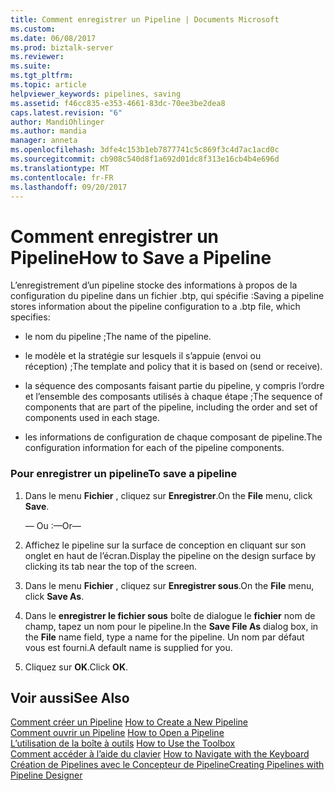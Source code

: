 ```yaml
---
title: Comment enregistrer un Pipeline | Documents Microsoft
ms.custom: 
ms.date: 06/08/2017
ms.prod: biztalk-server
ms.reviewer: 
ms.suite: 
ms.tgt_pltfrm: 
ms.topic: article
helpviewer_keywords: pipelines, saving
ms.assetid: f46cc835-e353-4661-83dc-70ee3be2dea8
caps.latest.revision: "6"
author: MandiOhlinger
ms.author: mandia
manager: anneta
ms.openlocfilehash: 3dfe4c153b1eb7877741c5c869f3c4d7ac1acd0c
ms.sourcegitcommit: cb908c540d8f1a692d01dc8f313e16cb4b4e696d
ms.translationtype: MT
ms.contentlocale: fr-FR
ms.lasthandoff: 09/20/2017
---
```

# <a name="how-to-save-a-pipeline"></a><span data-ttu-id="47708-102">Comment enregistrer un Pipeline</span><span class="sxs-lookup"><span data-stu-id="47708-102">How to Save a Pipeline</span></span>
<span data-ttu-id="47708-103">L’enregistrement d’un pipeline stocke des informations à propos de la configuration du pipeline dans un fichier .btp, qui spécifie :</span><span class="sxs-lookup"><span data-stu-id="47708-103">Saving a pipeline stores information about the pipeline configuration to a .btp file, which specifies:</span></span>  
  
-   <span data-ttu-id="47708-104">le nom du pipeline ;</span><span class="sxs-lookup"><span data-stu-id="47708-104">The name of the pipeline.</span></span>  
  
-   <span data-ttu-id="47708-105">le modèle et la stratégie sur lesquels il s’appuie (envoi ou réception) ;</span><span class="sxs-lookup"><span data-stu-id="47708-105">The template and policy that it is based on (send or receive).</span></span>  
  
-   <span data-ttu-id="47708-106">la séquence des composants faisant partie du pipeline, y compris l’ordre et l’ensemble des composants utilisés à chaque étape ;</span><span class="sxs-lookup"><span data-stu-id="47708-106">The sequence of components that are part of the pipeline, including the order and set of components used in each stage.</span></span>  
  
-   <span data-ttu-id="47708-107">les informations de configuration de chaque composant de pipeline.</span><span class="sxs-lookup"><span data-stu-id="47708-107">The configuration information for each of the pipeline components.</span></span>  
  
### <a name="to-save-a-pipeline"></a><span data-ttu-id="47708-108">Pour enregistrer un pipeline</span><span class="sxs-lookup"><span data-stu-id="47708-108">To save a pipeline</span></span>  
  
1.  <span data-ttu-id="47708-109">Dans le menu **Fichier** , cliquez sur **Enregistrer**.</span><span class="sxs-lookup"><span data-stu-id="47708-109">On the **File** menu, click **Save**.</span></span>  
  
     <span data-ttu-id="47708-110">— Ou :</span><span class="sxs-lookup"><span data-stu-id="47708-110">—Or—</span></span>  
  
2.  <span data-ttu-id="47708-111">Affichez le pipeline sur la surface de conception en cliquant sur son onglet en haut de l’écran.</span><span class="sxs-lookup"><span data-stu-id="47708-111">Display the pipeline on the design surface by clicking its tab near the top of the screen.</span></span>  
  
3.  <span data-ttu-id="47708-112">Dans le menu **Fichier** , cliquez sur **Enregistrer sous**.</span><span class="sxs-lookup"><span data-stu-id="47708-112">On the **File** menu, click **Save As**.</span></span>  
  
4.  <span data-ttu-id="47708-113">Dans le **enregistrer le fichier sous** boîte de dialogue le **fichier** nom de champ, tapez un nom pour le pipeline.</span><span class="sxs-lookup"><span data-stu-id="47708-113">In the **Save File As** dialog box, in the **File** name field, type a name for the pipeline.</span></span> <span data-ttu-id="47708-114">Un nom par défaut vous est fourni.</span><span class="sxs-lookup"><span data-stu-id="47708-114">A default name is supplied for you.</span></span>  
  
5.  <span data-ttu-id="47708-115">Cliquez sur **OK**.</span><span class="sxs-lookup"><span data-stu-id="47708-115">Click **OK**.</span></span>  
  
## <a name="see-also"></a><span data-ttu-id="47708-116">Voir aussi</span><span class="sxs-lookup"><span data-stu-id="47708-116">See Also</span></span>  
 <span data-ttu-id="47708-117">[Comment créer un Pipeline](../core/how-to-create-a-new-pipeline.md) </span><span class="sxs-lookup"><span data-stu-id="47708-117">[How to Create a New Pipeline](../core/how-to-create-a-new-pipeline.md) </span></span>  
 <span data-ttu-id="47708-118">[Comment ouvrir un Pipeline](../core/how-to-open-a-pipeline.md) </span><span class="sxs-lookup"><span data-stu-id="47708-118">[How to Open a Pipeline](../core/how-to-open-a-pipeline.md) </span></span>  
 <span data-ttu-id="47708-119">[L’utilisation de la boîte à outils](../core/how-to-use-the-toolbox.md) </span><span class="sxs-lookup"><span data-stu-id="47708-119">[How to Use the Toolbox](../core/how-to-use-the-toolbox.md) </span></span>  
 <span data-ttu-id="47708-120">[Comment accéder à l’aide du clavier](../core/how-to-navigate-with-the-keyboard.md) </span><span class="sxs-lookup"><span data-stu-id="47708-120">[How to Navigate with the Keyboard](../core/how-to-navigate-with-the-keyboard.md) </span></span>  
 [<span data-ttu-id="47708-121">Création de Pipelines avec le Concepteur de Pipeline</span><span class="sxs-lookup"><span data-stu-id="47708-121">Creating Pipelines with Pipeline Designer</span></span>](../core/creating-pipelines-with-pipeline-designer.md)